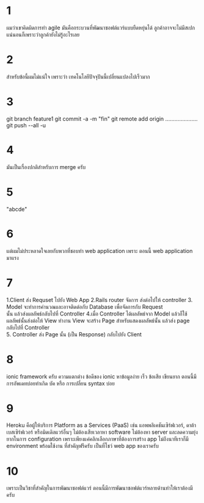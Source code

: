 # 1
ผมว่าเขาคิดผิดการทำ agile มันคือกระบวนที่พัฒนาซอฟต์แวร์แบบยืดหยุ่นได้ ลูกค้าอาจจะไม่มีสเปกแน่นอนก็เพราะว่าลูกค้ายังไม่รู้อะไรเลย

# 2
สำหรับข้อนี้ผมไม่แน่ใจ เพราะว่า เทคโนโลยีปัจจุปันนี้เปลี่ยนแปลงไปเร็วมาก

# 3
git branch feature1
git commit -a -m "fin"
git remote add origin .....................
git push --all -u

# 4
มันเป็นเรื่องปกติสำหรับการ merge ครับ

# 5
"abcde"

# 6
แต่ผมไม่ประหลาดใจเลยกับพวกที่ชอบทำ web application เพราะ ตอนนี้ web application มาแรง

# 7
1.Client ส่ง Requset ไปยัง Web App 
2.Rails router  จัดการ ส่งต่อไปให้ controller
3. Model จะทำการคำนวณและอาจติดต่อกับ Database เพื่อจัดการกับ Request  
นั้น แล้วส่งผลลัพธ์กลับไปที่ Controller 
4.เมื่อ Controller ได้ผลลัพธ์จาก Model แล้วก็ใช้ผลลัพธ์นั้นส่งต่อให้ View ทำงาน 
View จะสร้าง Page สำหรับแสดงผลลัพธ์นั้น แล้วส่ง page กลับไปที่ Controller  
5. Controller ส่ง Page นั้น (เป็น Response) กลับไปยัง Client 

# 8
ionic framework ครับ ความแตกต่าง ข้อดีของ ionic หาข้อมูลง่าย เร็ว ข้อเสีย เขียนยาก ตอนนี้มีการอัพเดทบ่อยทำเกิด บัค หรือ การเปลี่ยน syntax บ่อย

# 9
Heroku คือผู้ให้บริการ Platform as a Services (PaaS) เช่น แอพพลิเคชันเซิร์ฟเวอร์, ดาต้าเบสเซิร์ฟเวอร์ หรือมิดเดิลแวร์อื่นๆ ไม่ต้องเสียเวลาหา software ไม่ต้องหา server และลดความยุ่งยากในการ configuration เพราะเพียงแค่คลิกเลือกภาษาที่ต้องการสร้าง app ไม่ถึงนาทีเราก็มี environment พร้อมใช้งาน ที่สำคัญฟรีครับ
เป็นที่โชว์ web app ของเราครับ

# 10
เพราะเป็นวิชาที่สำคัญในการพัฒนาซอฟต์แวร์ ตอนนี้มีการพัฒนาซอฟต์แวร์หลายด้านทำให้เราต้องมีครับ
